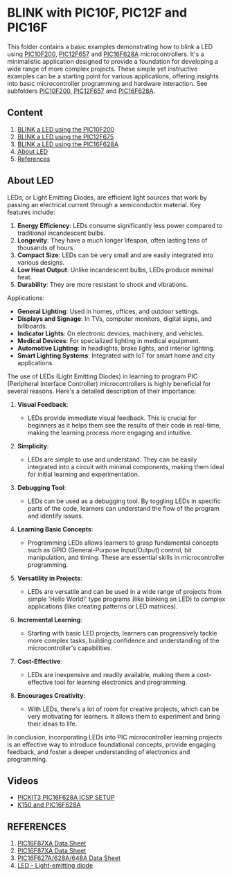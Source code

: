 # BLINK with PIC10F, PIC12F and PIC16F

This folder contains a basic examples demonstrating how to blink a LED using [PIC10F200](./PIC10F200/), [PIC12F657](./PIC12F675/) and [PIC16F628A](./PIC16F628A/) microcontrollers. It's a minimalistic application designed to provide a foundation for developing a wide range of more complex projects. These simple yet instructive examples can be a starting point for various applications, offering insights into basic microcontroller programming and hardware interaction. See subfolders [PIC10F200](./PIC10F200/), [PIC12F657](./PIC12F675/) and [PIC16F628A](./PIC16F628A/). 


## Content

1. [BLINK a LED using the PIC10F200](./PIC10F200/)
2. [BLINK a LED using the PIC12F675](./PIC12F675/)
3. [BLINK a LED using the PIC16F628A](./PIC16F628A/)
4. [About LED](#about-led)
5. [References](#references)


## About LED 

LEDs, or Light Emitting Diodes, are efficient light sources that work by passing an electrical current through a semiconductor material. Key features include:

1. **Energy Efficiency**: LEDs consume significantly less power compared to traditional incandescent bulbs.
2. **Longevity**: They have a much longer lifespan, often lasting tens of thousands of hours.
3. **Compact Size**: LEDs can be very small and are easily integrated into various designs.
4. **Low Heat Output**: Unlike incandescent bulbs, LEDs produce minimal heat.
5. **Durability**: They are more resistant to shock and vibrations.

Applications:
- **General Lighting**: Used in homes, offices, and outdoor settings.
- **Displays and Signage**: In TVs, computer monitors, digital signs, and billboards.
- **Indicator Lights**: On electronic devices, machinery, and vehicles.
- **Medical Devices**: For specialized lighting in medical equipment.
- **Automotive Lighting**: In headlights, brake lights, and interior lighting.
- **Smart Lighting Systems**: Integrated with IoT for smart home and city applications.


The use of LEDs (Light Emitting Diodes) in learning to program PIC (Peripheral Interface Controller) microcontrollers is highly beneficial for several reasons. Here's a detailed description of their importance:

1. **Visual Feedback**:
   - LEDs provide immediate visual feedback. This is crucial for beginners as it helps them see the results of their code in real-time, making the learning process more engaging and intuitive.

2. **Simplicity**:
   - LEDs are simple to use and understand. They can be easily integrated into a circuit with minimal components, making them ideal for initial learning and experimentation.

3. **Debugging Tool**:
   - LEDs can be used as a debugging tool. By toggling LEDs in specific parts of the code, learners can understand the flow of the program and identify issues.

4. **Learning Basic Concepts**:
   - Programming LEDs allows learners to grasp fundamental concepts such as GPIO (General-Purpose Input/Output) control, bit manipulation, and timing. These are essential skills in microcontroller programming.

5. **Versatility in Projects**:
   - LEDs are versatile and can be used in a wide range of projects from simple 'Hello World!' type programs (like blinking an LED) to complex applications (like creating patterns or LED matrices).

6. **Incremental Learning**:
   - Starting with basic LED projects, learners can progressively tackle more complex tasks, building confidence and understanding of the microcontroller's capabilities.

7. **Cost-Effective**:
   - LEDs are inexpensive and readily available, making them a cost-effective tool for learning electronics and programming.

8. **Encourages Creativity**:
   - With LEDs, there's a lot of room for creative projects, which can be very motivating for learners. It allows them to experiment and bring their ideas to life.

In conclusion, incorporating LEDs into PIC microcontroller learning projects is an effective way to introduce foundational concepts, provide engaging feedback, and foster a deeper understanding of electronics and programming.


## Videos

* [PICKIT3 PIC16F628A ICSP SETUP](https://youtu.be/72zt0Jlcl2s?si=aHFGsasuW1k5SjCz)
* [K150 and PIC16F628A](https://youtu.be/hsI8I5PT9Bg?si=RzZ5WkM6D_NWXhy7)

## REFERENCES

1. [PIC16F87XA Data Sheet](https://ww1.microchip.com/downloads/en/devicedoc/39582b.pdf)
2. [PIC16F87XA Data Sheet](https://ww1.microchip.com/downloads/en/devicedoc/39582b.pdf)
3. [PIC16F627A/628A/648A Data Sheet](https://ww1.microchip.com/downloads/en/DeviceDoc/40044G.pdf)
4. [LED - Light-emitting diode](https://en.wikipedia.org/wiki/Light-emitting_diode)


